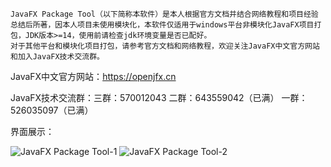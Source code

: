     JavaFX Package Tool（以下简称本软件）是本人根据官方文档并结合网络教程和项目经验总结后所著，因本人项目未使用模块化，本软件仅适用于windows平台非模块化JavaFX项目打包，JDK版本>=14，使用前请检查jdk环境变量是否已配好。
    对于其他平台和模块化项目打包，请参考官方文档和网络教程，欢迎关注JavaFX中文官方网站和加入JavaFX技术交流群。

JavaFX中文官方网站：https://openjfx.cn

JavaFX技术交流群：三群：570012043     二群：643559042（已满） 一群：526035097（已满）

界面展示：

![JavaFX Package Tool-1](https://user-images.githubusercontent.com/70044164/231643007-102779b5-6466-4d90-9fc1-4b3892a8c244.png)
![JavaFX Package Tool-2](https://user-images.githubusercontent.com/70044164/231643085-755566de-f799-4389-b762-1e3228290375.png)

